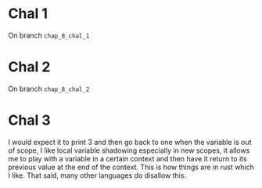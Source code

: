 # Chal 1

On branch `chap_8_chal_1`

# Chal 2

On branch `chap_8_chal_2`

# Chal 3

I would expect it to print 3 and then go back to one when the variable is out
of scope, I like local variable shadowing especially in new scopes, it allows
me to play with a variable in a certain context and then have it return to its
previous value at the end of the context. This is how things are in rust which
I like. That said, many other languages do disallow this.
